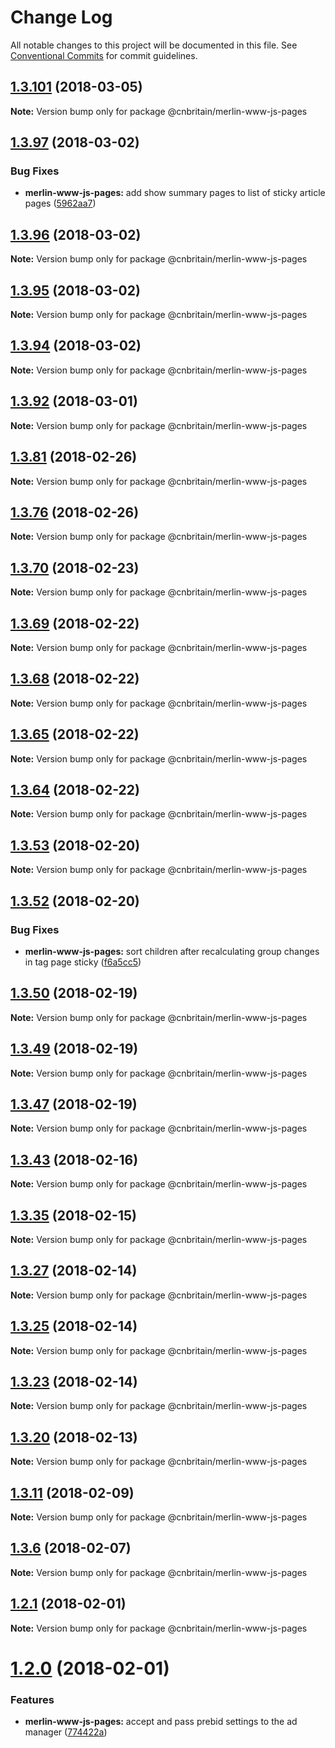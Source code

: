 # Change Log

All notable changes to this project will be documented in this file.
See [Conventional Commits](https://conventionalcommits.org) for commit guidelines.

<a name="1.3.101"></a>
## [1.3.101](https://github.com/cnduk/merlin-www-components/compare/@cnbritain/merlin-www-js-pages@1.3.100...@cnbritain/merlin-www-js-pages@1.3.101) (2018-03-05)




**Note:** Version bump only for package @cnbritain/merlin-www-js-pages

<a name="1.3.97"></a>
## [1.3.97](https://github.com/cnduk/merlin-www-components/compare/@cnbritain/merlin-www-js-pages@1.3.96...@cnbritain/merlin-www-js-pages@1.3.97) (2018-03-02)


### Bug Fixes

* **merlin-www-js-pages:** add show summary pages to list of sticky article pages ([5962aa7](https://github.com/cnduk/merlin-www-components/commit/5962aa7))




<a name="1.3.96"></a>
## [1.3.96](https://github.com/cnduk/merlin-www-components/compare/@cnbritain/merlin-www-js-pages@1.3.95...@cnbritain/merlin-www-js-pages@1.3.96) (2018-03-02)




**Note:** Version bump only for package @cnbritain/merlin-www-js-pages

<a name="1.3.95"></a>
## [1.3.95](https://github.com/cnduk/merlin-www-components/compare/@cnbritain/merlin-www-js-pages@1.3.94...@cnbritain/merlin-www-js-pages@1.3.95) (2018-03-02)




**Note:** Version bump only for package @cnbritain/merlin-www-js-pages

<a name="1.3.94"></a>
## [1.3.94](https://github.com/cnduk/merlin-www-components/compare/@cnbritain/merlin-www-js-pages@1.3.93...@cnbritain/merlin-www-js-pages@1.3.94) (2018-03-02)




**Note:** Version bump only for package @cnbritain/merlin-www-js-pages

<a name="1.3.92"></a>
## [1.3.92](https://github.com/cnduk/merlin-www-components/compare/@cnbritain/merlin-www-js-pages@1.3.91...@cnbritain/merlin-www-js-pages@1.3.92) (2018-03-01)




**Note:** Version bump only for package @cnbritain/merlin-www-js-pages

<a name="1.3.81"></a>
## [1.3.81](https://github.com/cnduk/merlin-www-components/compare/@cnbritain/merlin-www-js-pages@1.3.80...@cnbritain/merlin-www-js-pages@1.3.81) (2018-02-26)




**Note:** Version bump only for package @cnbritain/merlin-www-js-pages

<a name="1.3.76"></a>
## [1.3.76](https://github.com/cnduk/merlin-www-components/compare/@cnbritain/merlin-www-js-pages@1.3.75...@cnbritain/merlin-www-js-pages@1.3.76) (2018-02-26)




**Note:** Version bump only for package @cnbritain/merlin-www-js-pages

<a name="1.3.70"></a>
## [1.3.70](https://github.com/cnduk/merlin-www-components/compare/@cnbritain/merlin-www-js-pages@1.3.69...@cnbritain/merlin-www-js-pages@1.3.70) (2018-02-23)




**Note:** Version bump only for package @cnbritain/merlin-www-js-pages

<a name="1.3.69"></a>
## [1.3.69](https://github.com/cnduk/merlin-www-components/compare/@cnbritain/merlin-www-js-pages@1.3.68...@cnbritain/merlin-www-js-pages@1.3.69) (2018-02-22)




**Note:** Version bump only for package @cnbritain/merlin-www-js-pages

<a name="1.3.68"></a>
## [1.3.68](https://github.com/cnduk/merlin-www-components/compare/@cnbritain/merlin-www-js-pages@1.3.67...@cnbritain/merlin-www-js-pages@1.3.68) (2018-02-22)




**Note:** Version bump only for package @cnbritain/merlin-www-js-pages

<a name="1.3.65"></a>
## [1.3.65](https://github.com/cnduk/merlin-www-components/compare/@cnbritain/merlin-www-js-pages@1.3.64...@cnbritain/merlin-www-js-pages@1.3.65) (2018-02-22)




**Note:** Version bump only for package @cnbritain/merlin-www-js-pages

<a name="1.3.64"></a>
## [1.3.64](https://github.com/cnduk/merlin-www-components/compare/@cnbritain/merlin-www-js-pages@1.3.63...@cnbritain/merlin-www-js-pages@1.3.64) (2018-02-22)




**Note:** Version bump only for package @cnbritain/merlin-www-js-pages

<a name="1.3.53"></a>
## [1.3.53](https://github.com/cnduk/merlin-www-components/compare/@cnbritain/merlin-www-js-pages@1.3.52...@cnbritain/merlin-www-js-pages@1.3.53) (2018-02-20)




**Note:** Version bump only for package @cnbritain/merlin-www-js-pages

<a name="1.3.52"></a>
## [1.3.52](https://github.com/cnduk/merlin-www-components/compare/@cnbritain/merlin-www-js-pages@1.3.51...@cnbritain/merlin-www-js-pages@1.3.52) (2018-02-20)


### Bug Fixes

* **merlin-www-js-pages:** sort children after recalculating group changes in tag page sticky ([f6a5cc5](https://github.com/cnduk/merlin-www-components/commit/f6a5cc5))




<a name="1.3.50"></a>
## [1.3.50](https://github.com/cnduk/merlin-www-components/compare/@cnbritain/merlin-www-js-pages@1.3.49...@cnbritain/merlin-www-js-pages@1.3.50) (2018-02-19)




**Note:** Version bump only for package @cnbritain/merlin-www-js-pages

<a name="1.3.49"></a>
## [1.3.49](https://github.com/cnduk/merlin-www-components/compare/@cnbritain/merlin-www-js-pages@1.3.48...@cnbritain/merlin-www-js-pages@1.3.49) (2018-02-19)




**Note:** Version bump only for package @cnbritain/merlin-www-js-pages

<a name="1.3.47"></a>
## [1.3.47](https://github.com/cnduk/merlin-www-components/compare/@cnbritain/merlin-www-js-pages@1.3.46...@cnbritain/merlin-www-js-pages@1.3.47) (2018-02-19)




**Note:** Version bump only for package @cnbritain/merlin-www-js-pages

<a name="1.3.43"></a>
## [1.3.43](https://github.com/cnduk/merlin-www-components/compare/@cnbritain/merlin-www-js-pages@1.3.42...@cnbritain/merlin-www-js-pages@1.3.43) (2018-02-16)




**Note:** Version bump only for package @cnbritain/merlin-www-js-pages

<a name="1.3.35"></a>
## [1.3.35](https://github.com/cnduk/merlin-www-components/compare/@cnbritain/merlin-www-js-pages@1.3.34...@cnbritain/merlin-www-js-pages@1.3.35) (2018-02-15)




**Note:** Version bump only for package @cnbritain/merlin-www-js-pages

<a name="1.3.27"></a>
## [1.3.27](https://github.com/cnduk/merlin-www-components/compare/@cnbritain/merlin-www-js-pages@1.3.26...@cnbritain/merlin-www-js-pages@1.3.27) (2018-02-14)




**Note:** Version bump only for package @cnbritain/merlin-www-js-pages

<a name="1.3.25"></a>
## [1.3.25](https://github.com/cnduk/merlin-www-components/compare/@cnbritain/merlin-www-js-pages@1.3.24...@cnbritain/merlin-www-js-pages@1.3.25) (2018-02-14)




**Note:** Version bump only for package @cnbritain/merlin-www-js-pages

<a name="1.3.23"></a>
## [1.3.23](https://github.com/cnduk/merlin-www-components/compare/@cnbritain/merlin-www-js-pages@1.3.22...@cnbritain/merlin-www-js-pages@1.3.23) (2018-02-14)




**Note:** Version bump only for package @cnbritain/merlin-www-js-pages

<a name="1.3.20"></a>
## [1.3.20](https://github.com/cnduk/merlin-www-components/compare/@cnbritain/merlin-www-js-pages@1.3.19...@cnbritain/merlin-www-js-pages@1.3.20) (2018-02-13)




**Note:** Version bump only for package @cnbritain/merlin-www-js-pages

<a name="1.3.11"></a>
## [1.3.11](https://github.com/cnduk/merlin-www-components/compare/@cnbritain/merlin-www-js-pages@1.3.10...@cnbritain/merlin-www-js-pages@1.3.11) (2018-02-09)




**Note:** Version bump only for package @cnbritain/merlin-www-js-pages

<a name="1.3.6"></a>
## [1.3.6](https://github.com/cnduk/merlin-www-components/compare/@cnbritain/merlin-www-js-pages@1.3.5...@cnbritain/merlin-www-js-pages@1.3.6) (2018-02-07)




**Note:** Version bump only for package @cnbritain/merlin-www-js-pages

<a name="1.2.1"></a>
## [1.2.1](https://github.com/cnduk/merlin-www-components/compare/@cnbritain/merlin-www-js-pages@1.2.0...@cnbritain/merlin-www-js-pages@1.2.1) (2018-02-01)




**Note:** Version bump only for package @cnbritain/merlin-www-js-pages

<a name="1.2.0"></a>
# [1.2.0](https://github.com/cnduk/merlin-www-components/compare/@cnbritain/merlin-www-js-pages@1.1.29...@cnbritain/merlin-www-js-pages@1.2.0) (2018-02-01)


### Features

* **merlin-www-js-pages:** accept and pass prebid settings to the ad manager ([774422a](https://github.com/cnduk/merlin-www-components/commit/774422a))
